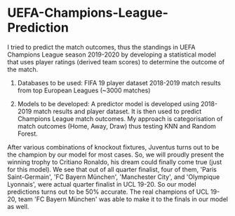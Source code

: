 # UEFA-Champions-League-Prediction

I tried to predict the match outcomes, thus the standings in UEFA Champions League season 2019-2020 by developing a statistical model that uses player ratings (derived team scores) to determine the outcome of the match.

1. Databases to be used:
    FIFA 19 player dataset
    2018-2019 match results from top European Leagues (~3000 matches)
    
2. Models to be developed:
A predictor model is developed using 2018-2019 match results and player dataset. It is then used to predict Champions League match outcomes. My approach is categorisation of match outcomes (Home, Away, Draw) thus testing KNN and Random Forest.

After various combinations of knockout fixtures, Juventus turns out to be the champion by our model for most cases. So, we will proudly present the winning trophy to Critiano Ronaldo, his dream could finally come true (just for this model).
We see that out of all quarter finalist, four of them, 'Paris Saint-Germain', 'FC Bayern München', 'Manchester City', and 'Olympique Lyonnais', were actual quarter finalist in UCL 19-20. So our model predictions turns out to be 50% accurate. The real champions of UCL 19-20, team 'FC Bayern München' was able to make it to the finals in our model as well.

